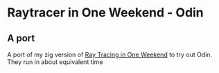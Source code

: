Raytracer in One Weekend - Odin
===
A port
---

A port of my zig version of [Ray Tracing in One Weekend](https://raytracing.github.io/books/RayTracingInOneWeekend.html) to try out Odin. They run in about equivalent time
